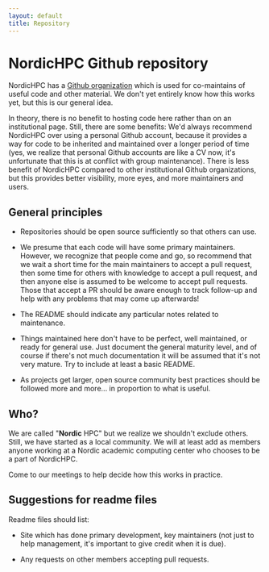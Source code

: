 ```yaml
---
layout: default
title: Repository
---
```


# NordicHPC Github repository

NordicHPC has a [Github organization](https://github.com/NordicHPC/)
which is used for co-maintains of useful code and other material.  We
don't yet entirely know how this works yet, but this is our general
idea.

In theory, there is no benefit to hosting code here rather than on an
institutional page.  Still, there are some benefits: We'd always
recommend NordicHPC over using a personal Github account, because it
provides a way for code to be inherited and maintained over a longer
period of time (yes, we realize that personal Github accounts are like
a CV now, it's unfortunate that this is at conflict with group
maintenance).  There is less benefit of NordicHPC compared to other
institutional Github organizations, but this provides better
visibility, more eyes, and more maintainers and users.



## General principles

- Repositories should be open source sufficiently so that others can use.

- We presume that each code will have some primary maintainers.
  However, we recognize that people come and go, so recommend that we
  wait a short time for the main maintainers to accept a pull request,
  then some time for others with knowledge to accept a pull request,
  and then anyone else is assumed to be welcome to accept pull
  requests.  Those that accept a PR should be aware enough to track
  follow-up and help with any problems that may come up afterwards!

- The README should indicate any particular notes related to
  maintenance.

- Things maintained here don't have to be perfect, well maintained, or
  ready for general use.  Just document the general maturity level,
  and of course if there's not much documentation it will be assumed
  that it's not very mature.  Try to include at least a basic README.

- As projects get larger, open source community best practices should
  be followed more and more... in proportion to what is useful.


## Who?

We are called "**Nordic** HPC" but we realize we shouldn't exclude
others.  Still, we have started as a local community.  We will at
least add as members anyone working at a Nordic academic computing center
who chooses to be a part of NordicHPC.

Come to our meetings to help decide how this works in practice.



## Suggestions for readme files

Readme files should list:

- Site which has done primary development, key maintainers (not just
  to help management, it's important to give credit when it is due).

- Any requests on other members accepting pull requests.
